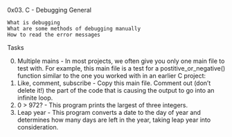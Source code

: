 0x03. C - Debugging
General

    What is debugging
    What are some methods of debugging manually
    How to read the error messages

Tasks

0. Multiple mains - In most projects, we often give you only one main file to test with. For example, this main file is a test for a postitive_or_negative() function similar to the one you worked with in an earlier C project:
1. Like, comment, subscribe - Copy this main file. Comment out (don’t delete it!) the part of the code that is causing the output to go into an infinite loop.
2. 0 > 972? - This program prints the largest of three integers.
3. Leap year - This program converts a date to the day of year and determines how many days are left in the year, taking leap year into consideration.
